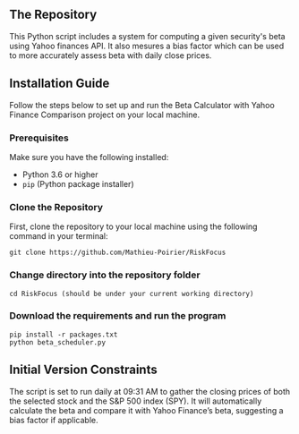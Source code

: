 ## The Repository

This Python script includes a system for computing a given security's beta using Yahoo finances API. It also mesures a bias factor which can be used to more accurately assess beta with daily close prices.

## Installation Guide

Follow the steps below to set up and run the Beta Calculator with Yahoo Finance Comparison project on your local machine.

### Prerequisites

Make sure you have the following installed:

- Python 3.6 or higher
- `pip` (Python package installer)

### Clone the Repository

First, clone the repository to your local machine using the following command in your terminal:

```
git clone https://github.com/Mathieu-Poirier/RiskFocus

```

### Change directory into the repository folder

```
cd RiskFocus (should be under your current working directory)
```
### Download the requirements and run the program

```
pip install -r packages.txt
python beta_scheduler.py
```
## Initial Version Constraints

The script is set to run daily at 09:31 AM to gather the closing prices of both the selected stock and the S&P 500 index (SPY). 
It will automatically calculate the beta and compare it with Yahoo Finance’s beta, suggesting a bias factor if applicable.
